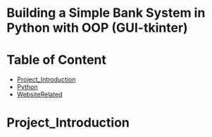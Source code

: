 # Building a Simple Bank System in Python with OOP  (GUI-tkinter)

# Table of Content
* [Project_Introduction](#Project_Introduction)
* [Python](#Python)
* [WebsiteRelated](#WebsiteRelated)


# Project_Introduction

